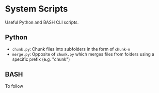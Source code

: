 System Scripts
===================


Useful Python and BASH CLI scripts.


Python
--------------

- `chunk.py`: Chunk files into subfolders in the form of `chunk-n`
- `merge.py`: Opposite of `chunk.py` which merges files from folders using a specific prefix (e.g. "chunk") 


BASH
-------------

To follow